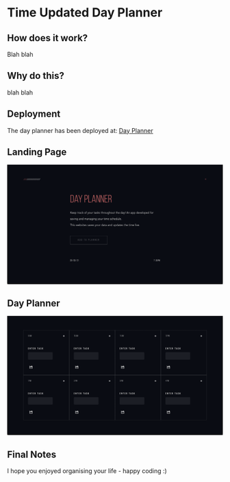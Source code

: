 # Time Updated Day Planner

## How does it work?

Blah blah

## Why do this?

blah blah


## Deployment

The day planner has been deployed at:
[Day Planner](https://punkinut.github.io/day-planner/)

## Landing Page

![Landing Page](./assets/images/landing-page.png)

## Day Planner

![Day Planner](./assets/images/planner.png)

## Final Notes
I hope you enjoyed organising your life - happy coding :)

